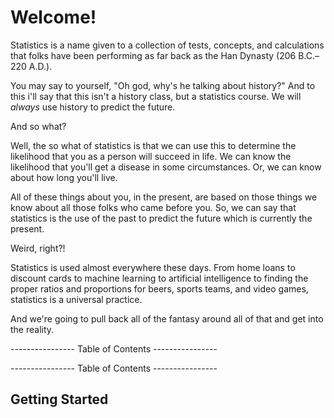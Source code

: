 # Welcome!

Statistics is a name given to a collection of tests, concepts, and calculations that folks have been performing as far back as the Han Dynasty (206 B.C.–220 A.D.). 

You may say to yourself, "Oh god, why's he talking about history?" And to this i'll say that this isn't a history class, but a statistics course. We will *always* use history to predict the future. 

And so what?

Well, the so what of statistics is that we can use this to determine the likelihood that you as a person will succeed in life. We can know the likelihood that you'll get a disease in some circumstances. Or, we can know about how long you'll live.

All of these things about you, in the present, are based on those things we know about all those folks who came before you. So, we can say that statistics is the use of the past to predict the future which is currently the present. 

Weird, right?!

Statistics is used almost everywhere these days. From home loans to discount cards to machine learning to artificial intelligence to finding the proper ratios and proportions for beers, sports teams, and video games, statistics is a universal practice.

And we're going to pull back all of the fantasy around all of that and get into the reality.

---------------- Table of Contents ---------------- 



---------------- Table of Contents ---------------- 

## <a id="gs"></a> Getting Started

